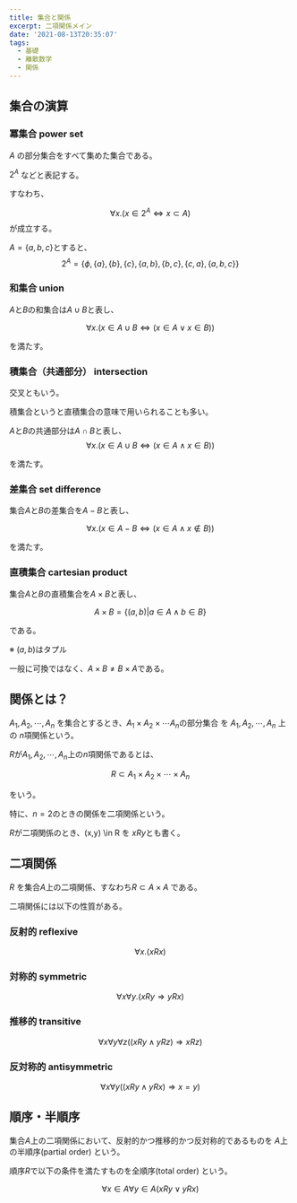```yaml
---
title: 集合と関係
excerpt: 二項関係メイン
date: '2021-08-13T20:35:07'
tags:
  - 基礎
  - 離散数学
  - 関係
---
```


## 集合の演算
### 冪集合 power set
$A$ の部分集合をすべて集めた集合である。

$2^A$ などと表記する。

すなわち、

$$
\forall x. (x \in 2^A \Leftrightarrow x \subset A)
$$
が成立する。

$A = \{a,b,c\}$とすると、
$$
2^A = \{\phi, \{a\}, \{b\}, \{c\}, \{a,b\}, \{b,c\}, \{c,a\}, \{a,b,c\}\}
$$

### 和集合 union

$A$と$B$の和集合は$A\cup B$と表し、

$$
\forall x. (x \in A \cup B \Leftrightarrow (x \in A \lor x \in B))
$$

を満たす。

### 積集合（共通部分） intersection
交叉ともいう。

積集合というと直積集合の意味で用いられることも多い。

$A$と$B$の共通部分は$A\cap B$と表し、
$$
\forall x. (x \in A \cup B \Leftrightarrow (x \in A \land x \in B))
$$

を満たす。

### 差集合 set difference

集合$A$と$B$の差集合を$A-B$と表し、

$$
\forall x. (x \in A-B \Leftrightarrow (x \in A \land x \notin B))
$$

を満たす。

### 直積集合 cartesian product

集合$A$と$B$の直積集合を$A \times B$と表し、

$$
A \times B = \{(a,b) | a\in A \land b \in B\}
$$

である。

※ $(a,b)$はタプル

一般に可換ではなく、$A \times B \ne B \times A$である。


## 関係とは？

$A_1, A_2, \cdots, A_n$ を集合とするとき、$A_1 \times A_2 \times \cdots A_n$の部分集合
を $A_1, A_2, \cdots, A_n$ 上の $n$項関係という。

$R$が$A_1, A_2, \cdots, A_n$上の$n$項関係であるとは、

$$
R \subset A_1 \times A_2 \times \cdots \times A_n
$$

をいう。


特に、$n=2$のときの関係を二項関係という。

$R$が二項関係のとき、(x,y) \in R を $xRy$とも書く。

## 二項関係

$R$ を集合$A$上の二項関係、すなわち$R \subset A \times A$ である。

二項関係には以下の性質がある。

### 反射的 reflexive
$$
\forall x. (xRx)
$$


### 対称的 symmetric

$$
\forall x \forall y. (xRy \Rightarrow yRx)
$$


### 推移的 transitive
$$
\forall x \forall y \forall z ((xRy \land yRz) \Rightarrow xRz)
$$


### 反対称的 antisymmetric

$$
\forall x \forall y ((xRy \land yRx) \Rightarrow x = y)
$$


## 順序・半順序

集合$A$上の二項関係において、反射的かつ推移的かつ反対称的であるものを
$A$上の半順序(partial order) という。

順序$R$で以下の条件を満たすものを全順序(total order) という。

$$
\forall x \in A \forall y \in A (xRy \lor yRx)
$$

